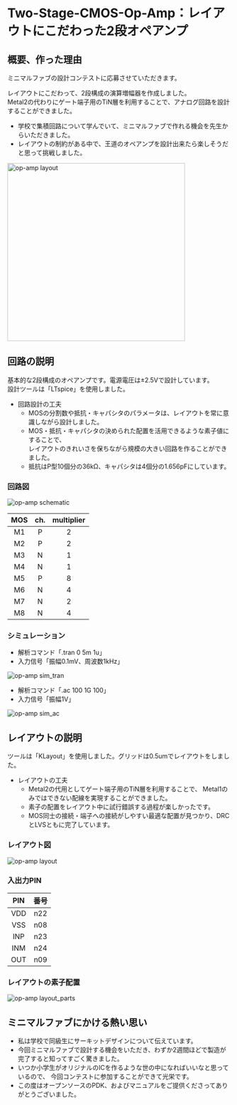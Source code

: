 # Two-Stage-CMOS-Op-Amp：レイアウトにこだわった2段オペアンプ

## 概要、作った理由
ミニマルファブの設計コンテストに応募させていただきます。  

レイアウトにこだわって、2段構成の演算増幅器を作成しました。  
Metal2の代わりにゲート端子用のTiN層を利用することで、アナログ回路を設計することができました。

- 学校で集積回路について学んでいて、ミニマルファブで作れる機会を先生からいただきました。  
- レイアウトの制約がある中で、王道のオペアンプを設計出来たら楽しそうだと思って挑戦しました。

<img src="images/layout.png" alt="op-amp layout" title="op-amp layout" width=400 height=400>

## 回路の説明
基本的な2段構成のオペアンプです。電源電圧は±2.5Vで設計しています。  
設計ツールは「LTspice」を使用しました。

- 回路設計の工夫
  - MOSの分割数や抵抗・キャパシタのパラメータは、レイアウトを常に意識しながら設計しました。
  - MOS・抵抗・キャパシタの決められた配置を活用できるような素子値にすることで、  
    レイアウトのきれいさを保ちながら規模の大きい回路を作ることができました。
  - 抵抗はP型10個分の36kΩ、キャパシタは4個分の1.656pFにしています。

### 回路図
<img src="images/schematic.png" alt="op-amp schematic" title="op-amp schematic" >

| MOS | ch. | multiplier |
:---:|:---:|:---:
|M1 |P |2 |
|M2 |P |2 |
|M3 |N |1 |
|M4 |N |1 |
|M5 |P |8 |
|M6 |N |4 |
|M7 |N |2 |
|M8 |N |4 |

### シミュレーション
- 解析コマンド「.tran 0 5m 1u」
- 入力信号「振幅0.1mV、周波数1kHz」
<img src="images/sim_tran.png" alt="op-amp sim_tran" title="op-amp sim_tran" >

- 解析コマンド「.ac 100 1G 100」
- 入力信号「振幅1V」
<img src="images/sim_ac.png" alt="op-amp sim_ac" title="op-amp sim_ac" >

## レイアウトの説明
ツールは「KLayout」を使用しました。グリッドは0.5umでレイアウトをしました。

- レイアウトの工夫
  - Metal2の代用としてゲート端子用のTiN層を利用することで、
    Metal1のみではできない配線を実現することができました。
  - 素子の配置をレイアウト中に試行錯誤する過程が楽しかったです。
  - MOS同士の接続・端子への接続がしやすい最適な配置が見つかり、DRCとLVSともに完了しています。

### レイアウト図
<img src="images/layout.png" alt="op-amp layout" title="op-amp layout">

### 入出力PIN
| PIN | 番号 |
:---:|:---:|
|VDD |n22 |
|VSS |n08 |
|INP |n23 |
|INM |n24 |
|OUT |n09 |

### レイアウトの素子配置
<img src="images/layout_parts.png" alt="op-amp layout_parts" title="op-amp layout_parts">

## ミニマルファブにかける熱い思い
- 私は学校で同級生にサーキットデザインについて伝えています。
- 今回ミニマルファブで設計する機会をいただき、わずか2週間ほどで製造が完了すると知ってすごく驚きました。
- いつか小学生がオリジナルのICを作るような世の中になればいいなと思っているので、
  今回コンテストに参加することができて光栄です。
- この度はオープンソースのPDK、およびマニュアルをご提供くださってありがとうございました。
